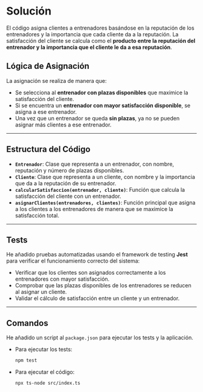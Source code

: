 # Solución

El código asigna clientes a entrenadores basándose en la reputación de los entrenadores y la importancia que cada cliente da a la reputación. La satisfacción del cliente se calcula como el **producto entre la reputación del entrenador y la importancia que el cliente le da a esa reputación**.

## Lógica de Asignación

La asignación se realiza de manera que:

- Se selecciona al **entrenador con plazas disponibles** que maximice la satisfacción del cliente.
- Si se encuentra un **entrenador con mayor satisfacción disponible**, se asigna a ese entrenador.
- Una vez que un entrenador se queda **sin plazas**, ya no se pueden asignar más clientes a ese entrenador.

---

## Estructura del Código

- **`Entrenador`**: Clase que representa a un entrenador, con nombre, reputación y número de plazas disponibles.
- **`Cliente`**: Clase que representa a un cliente, con nombre y la importancia que da a la reputación de su entrenador.
- **`calcularSatisfaccion(entrenador, cliente)`**: Función que calcula la satisfacción del cliente con un entrenador.
- **`asignarClientes(entrenadores, clientes)`**: Función principal que asigna a los clientes a los entrenadores de manera que se maximice la satisfacción total.

---

## Tests

He añadido pruebas automatizadas usando el framework de testing **Jest** para verificar el funcionamiento correcto del sistema:

- Verificar que los clientes son asignados correctamente a los entrenadores con mayor satisfacción.
- Comprobar que las plazas disponibles de los entrenadores se reducen al asignar un cliente.
- Validar el cálculo de satisfacción entre un cliente y un entrenador.

---

## Comandos

He añadido un script al `package.json` para ejecutar los tests y la aplicación.

- Para ejecutar los tests:

  ```bash
  npm test

- Para ejecutar el código:

  ```bash
  npx ts-node src/index.ts

